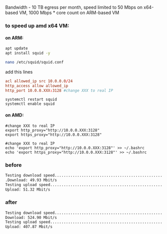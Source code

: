 Bandwidth - 10 TB egress per month, speed limited to 50 Mbps on x64-based VM, 1000 Mbps * core count on ARM-based VM

### to speed up amd x64 VM:

#### on ARM:
```bash
apt update
apt install squid -y

nano /etc/squid/squid.conf
```

add this lines
```conf
acl allowed_ip src 10.0.0.0/24
http_access allow allowed_ip
http_port 10.0.0.XXX:3128 #change XXX to real IP
```

```
systemctl restart squid
systemctl enable squid
```

#### on AMD:

```
#change XXX to real IP
export http_proxy="http://10.0.0.XXX:3128" 
export https_proxy="http://10.0.0.XXX:3128" 
```

```
#change XXX to real IP
echo 'export http_proxy="http://10.0.0.XXX:3128"' >> ~/.bashrc 
echo 'export https_proxy="http://10.0.0.XXX:3128"' >> ~/.bashrc 
```

### before
```bash
Testing download speed...............................................................................
.Download: 49.93 Mbit/s
Testing upload speed......................................................................................................
Upload: 51.32 Mbit/s
```
### after
```bash
Testing download speed................................................................................
Download: 524.90 Mbit/s
Testing upload speed......................................................................................................
Upload: 407.87 Mbit/s
```

